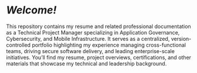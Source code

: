 # *Welcome!*
This repository contains my resume and related professional documentation as a Technical Project Manager specializing in Application Governance, Cybersecurity, and Mobile Infrastructure. It serves as a centralized, version-controlled portfolio highlighting my experience managing cross-functional teams, driving secure software delivery, and leading enterprise-scale initiatives. You’ll find my resume, project overviews, certifications, and other materials that showcase my technical and leadership background.
